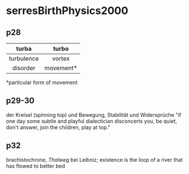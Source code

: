 # serresBirthPhysics2000 

## p28

| turba      | turbo     |
| :-----:    | :-----:   |
| turbulence | vortex    |
| disorder   | movement* |

*particular form of movement


## p29-30

der Kreisel (spinning top) und Bewegung, Stabilität und Widersprüche "if one day some subtle and playful dialectician disconcerts you, be quiet, don't answer, join the children, play at top."

## p32

brachistochrone, *Thalweg* bei Leibniz;
existence is the loop of a river that has flowed to better bed

